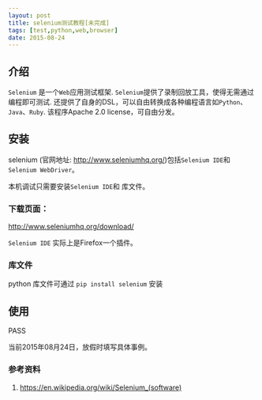 ```yaml
---
layout: post
title: selenium测试教程[未完成]
tags: [test,python,web,browser]
date: 2015-08-24
---
```


## 介绍

`Selenium` 是一个`Web`应用测试框架. `Selenium`提供了录制回放工具，使得无需通过编程即可测试. 还提供了自身的DSL，可以自由转换成各种编程语言如`Python`、`Java`、`Ruby`. 该程序Apache 2.0 license，可自由分发。

<!--more-->

## 安装

selenium (官网地址: http://www.seleniumhq.org/)包括`Selenium IDE`和`Selenium WebDriver`。

本机调试只需要安装`Selenium IDE`和 库文件。

### 下载页面： 

http://www.seleniumhq.org/download/

`Selenium IDE` 实际上是Firefox一个插件。

### 库文件

python 库文件可通过 `pip install selenium` 安装

## 使用

PASS

当前2015年08月24日，放假时填写具体事例。

### 参考资料
1. https://en.wikipedia.org/wiki/Selenium_(software)